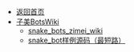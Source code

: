 - [返回首页](/README)
- [子美BotsWiki](子美BotsWiki/)
  - [snake_bots_zimei_wiki](子美BotsWiki/snake_bots_zimei_wiki.md)
  - [snake_bot样例源码（最短路）](子美BotsWiki/snake_bot样例源码（最短路）.md)
